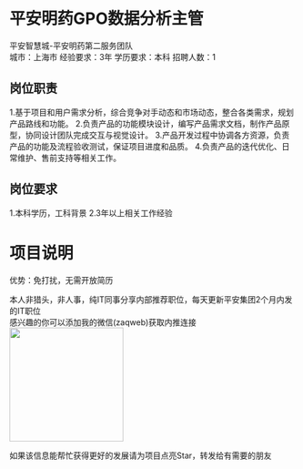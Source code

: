 # 平安明药GPO数据分析主管
平安智慧城-平安明药第二服务团队  
城市：上海市 经验要求：3年 学历要求：本科  招聘人数：1

## 岗位职责
1.基于项目和用户需求分析，综合竞争对手动态和市场动态，整合各类需求，规划产品路线和功能。
 2.负责产品的功能模块设计，编写产品需求文档，制作产品原型，协同设计团队完成交互与视觉设计。
 3.产品开发过程中协调各方资源，负责产品的功能及流程验收测试，保证项目进度和品质。
 4.负责产品的迭代优化、日常维护、售前支持等相关工作。

## 岗位要求
1.本科学历，工科背景
 2.3年以上相关工作经验

# 项目说明

优势：免打扰，无需开放简历

本人非猎头，非人事，纯IT同事分享内部推荐职位，每天更新平安集团2个月内发的IT职位  
感兴趣的你可以添加我的微信(zaqweb)获取内推连接  
<img src="https://github.com/zaqweb/PA-IT-JOBS/blob/master/WechatICode.jpeg"  height="200" width="200">

如果该信息能帮忙获得更好的发展请为项目点亮Star，转发给有需要的朋友




